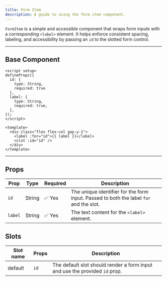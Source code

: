 ```yaml
---
title: Form Item
description: A guide to using the form item component.
---
```


`FormItem` is a simple and accessible component that wraps form inputs with a corresponding `<label>` element. It helps enforce consistent spacing, labeling, and accessibility by passing an `id` to the slotted form control.

---

## Base Component

```vue
<script setup>
defineProps({
  id: {
    type: String,
    required: true
  },
  label: {
    type: String,
    required: true,
  },
});
</script>

<template>
  <div class="flex flex-col gap-y-1">
    <label :for="id">{{ label }}</label>
    <slot :id="id" />
  </div>
</template>
```

---

## Props

| Prop    | Type   | Required | Description                                                                            |
| ------- | ------ | -------- | -------------------------------------------------------------------------------------- |
| `id`    | String | ✅ Yes    | The unique identifier for the form input. Passed to both the label `for` and the slot. |
| `label` | String | ✅ Yes    | The text content for the `<label>` element.                                            |

## Slots

| Slot name | Props | Description                                                                 |
| --------- | ----- | --------------------------------------------------------------------------- |
| default   | `id`  | The default slot should render a form input and use the provided `id` prop. |